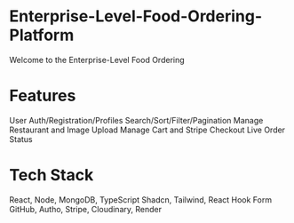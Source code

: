 # Enterprise-Level-Food-Ordering-Platform
Welcome to the Enterprise-Level Food Ordering


# Features
User Auth/Registration/Profiles
Search/Sort/Filter/Pagination
Manage Restaurant and Image Upload
Manage Cart and Stripe Checkout
Live Order Status

# Tech Stack
React, Node, MongoDB, TypeScript
Shadcn, Tailwind, React Hook Form
GitHub, Autho, Stripe, Cloudinary, Render
